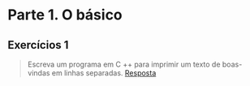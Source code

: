 # Parte 1. O básico

## Exercícios 1

> Escreva um programa em C ++ para imprimir um texto de boas-vindas em linhas separadas.
[Resposta](Parte/exerc_1.cpp)

